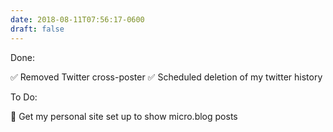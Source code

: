 ```yaml
---
date: 2018-08-11T07:56:17-0600
draft: false
---
```


Done:

✅ Removed Twitter cross-poster ✅ Scheduled deletion of my twitter history

To Do:

🔳 Get my personal site set up to show micro.blog posts


